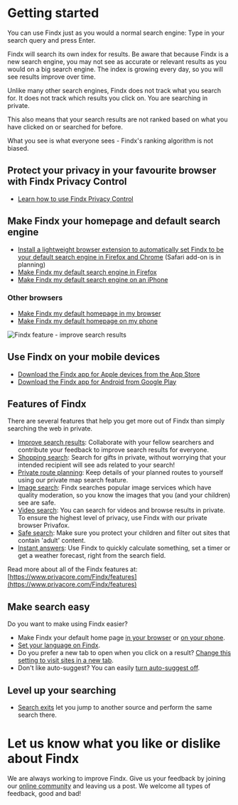 # Getting started

You can use Findx just as you would a normal search engine: Type in your search query and press Enter. 

Findx will search its own index for results. Be aware that because Findx is a new search engine, you may not see as accurate or relevant results as you would on a big search engine. The index is growing every day, so you will see results improve over time. 

Unlike many other search engines, Findx does not track what you search for. It does not track which results you click on. You are searching in private.

This also means that your search results are not ranked based on what you have clicked on or searched for before. 

What you see is what everyone sees - Findx's ranking algorithm is not biased. 

## Protect your privacy in your favourite browser with Findx Privacy Control
- [Learn how to use Findx Privacy Control](/en/privacycontrol)

## Make Findx your homepage and default search engine  
- [Install a lightweight browser extension to automatically set Findx to be your default  search engine in Firefox and Chrome](/en/browserplugin) (Safari add-on is in planning)
- [Make Findx my default search engine in Firefox](/en/gettingstarted/findxinfirefox)  
- [Make Findx my default search engine on an iPhone](/en/gettingstarted/firefox-for-ios)

### Other browsers
- [Make Findx my default homepage in my browser](/en/gettingstarted/findx-homepage)  
- [Make Findx my default homepage on my phone](/en/gettingstarted/findx-homepage-phone)

![Findx feature - improve search results](/_media/Findx_as_startpage_animation.gif)

## Use Findx on your mobile devices
- [Download the Findx app for Apple devices from the App Store](https://itunes.apple.com/us/app/findx-private-search-engine/id1289648958?mt=8)
- [Download the Findx app for Android from Google Play](https://play.google.com/store/apps/details?id=com.privacore.findx)


## Features of Findx 

There are several features that help you get more out of Findx than simply searching the web in private. 

- [Improve search results](/en/improvesearch): Collaborate with your fellow searchers and contribute your feedback to improve search results for everyone.
- [Shopping search](/en/features/shopping): Search for gifts in private, without worrying that your intended recipient will see ads related to your search!
- [Private route planning](/en/maps): Keep details of your planned routes to yourself using our private map search feature.
- [Image search](e/n/image-index): Findx searches popular image services which have quality moderation, so you know the images that you (and your children) see are safe.
- [Video search](/en/video): You can search for videos and browse results in private. To ensure the highest level of privacy, use Findx with our private browser Privafox.
- [Safe search](/en/settings/safesearch): Make sure you protect your children and filter out sites that contain 'adult' content. 
- [Instant answers](/en/instantanswers): Use Findx to quickly calculate something, set a timer or get a weather forecast, right from the search field.

Read more about all of the Findx features at: [https://www.privacore.com/Findx/features](https://www.privacore.com/Findx/features)

## Make search easy

Do you want to make using Findx easier?

- Make Findx your default home page [in your browser](/en/findx-homepage) or [on your phone](/en/findx-homepage-phone).
- [Set your language on Findx](/en/settings/languagedetection).
- Do you prefer a new tab to open when you click on a result? [Change this setting to visit sites in a new tab](/en/settings/new-tab).
- Don't like auto-suggest? You can easily [turn auto-suggest off](/en/settings/auto-suggest).

## Level up your searching

- [Search exits](search-exits) let you jump to another source and perform the same search there.

# Let us know what you like or dislike about Findx

We are always working to improve Findx. Give us your feedback by joining our [online community](http://forum.privacore.com) and leaving us a post. We welcome all types of feedback, good and bad!
